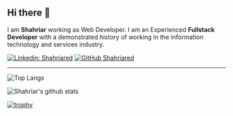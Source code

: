 
## Hi there 👋

I am **Shahriar** working as Web Developer. I am an Experienced **Fullstack Developer** with a demonstrated history of working in the information technology and services industry. 


[![Linkedin: Shahriared](https://img.shields.io/badge/-Ghazi-blue?style=flat-square&logo=Linkedin&logoColor=white&link=https://www.linkedin.com/in/shahriared/)](https://www.linkedin.com/in/shahriared/)
[![GitHub Shahriared](https://img.shields.io/github/followers/gkhan205?label=follow&style=social)](https://github.com/shahriared/)

---

![Top Langs](https://github-readme-stats.vercel.app/api/top-langs/?username=shahriared&layout=compact&theme=dark&hide_border=true)

![Shahriar's github stats](https://github-readme-stats.vercel.app/api?username=shahriared&show_icons=true&hide_border=true&theme=dark)

[![trophy](https://github-profile-trophy.vercel.app/?username=shahriared)](https://github.com/shahriared/github-profile-trophy)
